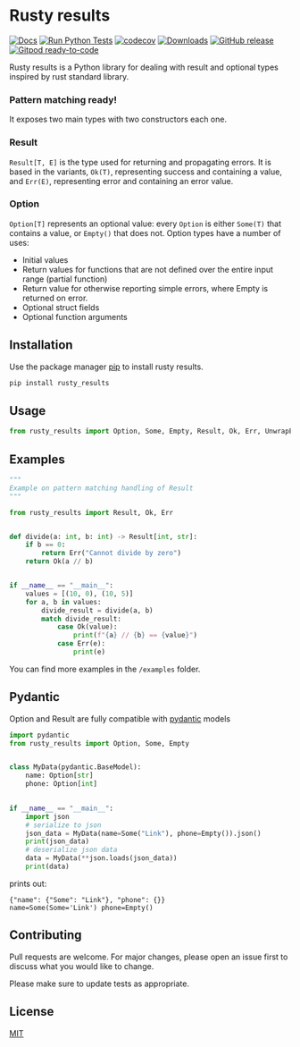 # Rusty results

[![Docs](https://img.shields.io/badge/docs-read-green)](https://danielsanchezq.github.io/rusty_results/)
[![Run Python Tests](https://github.com/danielSanchezQ/rusty_results/actions/workflows/ci.yml/badge.svg)](https://github.com/danielSanchezQ/rusty_results/actions/workflows/ci.yml)
[![codecov](https://codecov.io/gh/danielSanchezQ/rusty_results/branch/main/graph/badge.svg?token=6A8TEB63V0)](https://codecov.io/gh/danielSanchezQ/rusty_results)
[![Downloads](https://pepy.tech/badge/rusty-results)](https://pepy.tech/project/rusty-results)
[![GitHub release](https://img.shields.io/badge/github-repository-blue)](https://github.com/danielsanchezq/rusty_results)
[![Gitpod ready-to-code](https://img.shields.io/badge/Gitpod-ready--to--code-908a85?logo=gitpod)](https://gitpod.io/#https://github.com/danielsanchezq/rusty_results)


Rusty results is a Python library for dealing with result and optional types inspired by rust standard library.

### Pattern matching ready!

It exposes two main types with two constructors each one. 


### Result
`Result[T, E]` is the type used for returning and propagating errors. It is based in the variants, `Ok(T)`, representing 
success and containing a value, and `Err(E)`, representing error and containing an error value.


### Option

`Option[T]` represents an optional value: every `Option` is either `Some(T)` that contains a value, or `Empty()` that does not.
Option types have a number of uses:
* Initial values
* Return values for functions that are not defined over the entire input range (partial function)
* Return value for otherwise reporting simple errors, where Empty is returned on error.
* Optional struct fields
* Optional function arguments


## Installation

Use the package manager [pip](https://pip.pypa.io/en/stable/) to install rusty results.

```bash
pip install rusty_results
```

## Usage

```python
from rusty_results import Option, Some, Empty, Result, Ok, Err, UnwrapException
```

## Examples

```python
"""
Example on pattern matching handling of Result
"""

from rusty_results import Result, Ok, Err


def divide(a: int, b: int) -> Result[int, str]:
    if b == 0:
        return Err("Cannot divide by zero")
    return Ok(a // b)


if __name__ == "__main__":
    values = [(10, 0), (10, 5)]
    for a, b in values:
        divide_result = divide(a, b)
        match divide_result:
            case Ok(value):
                print(f"{a} // {b} == {value}")
            case Err(e):
                print(e)
```

You can find more examples in the `/examples` folder.

## Pydantic
Option and Result are fully compatible with [pydantic](https://pydantic-docs.helpmanual.io/) models

```python
import pydantic
from rusty_results import Option, Some, Empty


class MyData(pydantic.BaseModel):
    name: Option[str]
    phone: Option[int]

    
if __name__ == "__main__":
    import json
    # serialize to json
    json_data = MyData(name=Some("Link"), phone=Empty()).json()
    print(json_data)
    # deserialize json data
    data = MyData(**json.loads(json_data))
    print(data)

```

prints out:

```shell
{"name": {"Some": "Link"}, "phone": {}}
name=Some(Some='Link') phone=Empty()
```

## Contributing
Pull requests are welcome. For major changes, please open an issue first to discuss what you would like to change.

Please make sure to update tests as appropriate.

## License
[MIT](https://choosealicense.com/licenses/mit/)